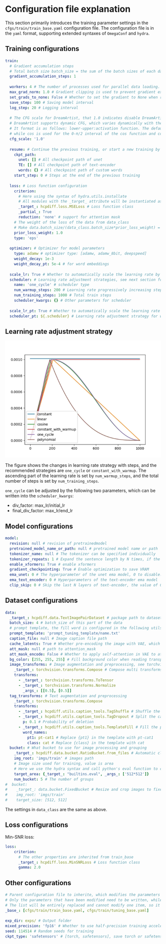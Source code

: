 # Configuration file explanation

This section primarily introduces the training parameter settings in the ```cfgs/train/train_base.yaml``` configuration file.
The configuration file is in the ```yaml``` format, supporting extended syntaxes of ```OmegaConf``` and ```hydra```.

## Training configurations

```yaml
train:
  # Gradient accumulation steps
  # Total batch size batch_size = the sum of the batch sizes of each dataset * Gradient accumulation steps * GPU count
  gradient_accumulation_steps: 1
  
  workers: 4 # The number of processes used for parallel data loading. It can be adjusted based on the number of CPU cores.
  max_grad_norm: 1.0 # Gradient clipping is used to prevent gradient explosion.
  set_grads_to_none: False # Whether to set the gradient to None when resetting it.
  save_step: 100 # Saving model interval 
  log_step: 20 # Logging interval
  
  # The CFG scale for DreamArtist, that 1.0 indicates disable DreamArtist.
  # DreamArtist supports dynamic CFG, which varies dynamically with the diffusion time steps. 
  # It format is as follows: lower-upper:activation function. The default activation function is linear, 
  # while cos is used for the 0-π/2 interval of the cos function and cos2 for the π/2-π interval of the cos function.
  cfg_scale: '1.0' 

  resume: # Continue the previous training, or start a new training by set it to null
    ckpt_path:
      unet: [] # All checkpoint path of unet
      TE: [] # All checkpoint path of text-encoder
      words: {} # All checkpoint path of custom words
    start_step: 0 # Steps at the end of the previous training

  loss: # Loss function configuration
    criterion:
      # Here using the syntax of hydra.utils.installate
      # All modules with the _target_ attribute will be instantiated as the corresponding python object
      _target_: hcpdiff.loss.MSELoss # Loss function class
      _partial_: True
      reduction: 'none' # support for attention mask
    # The weight of the loss of the data from data_class
    # Make data.batch_size/(data_class.batch_size*prior_loss_weight) = 4/1 can get better results
    prior_loss_weight: 1.0 
    type: 'eps'

  optimizer: # Optimizer for model parameters 
    type: adamw # optimizer type: [adamw, adamw_8bit, deepspeed]
    weight_decay: 1e-3
    weight_decay_pt: 5e-4 # for word embeddings

  scale_lr: True # Whether to automatically scale the learning rate by total batch size
  scheduler: # Learning rate adjustment strategies, see next section for options
    name: 'one_cycle' # scheduler type
    num_warmup_steps: 200 # Learning rate progressively increasing steps
    num_training_steps: 1000 # Total train steps
    scheduler_kwargs: {} # Other parameters for scheduler

  scale_lr_pt: True # Whether to automatically scale the learning rate of word training by total batch size
  scheduler_pt: ${.scheduler} # Learning rate adjustment strategy for word training. OmegaConf syntax, consistent with scheduler content above
```

## Learning rate adjustment strategy

![](../imgs/lr.webp)

The figure shows the changes in learning rate strategy with steps, and the recommended strategies are ```one_cycle``` or ```constant_with_warmup```. 
The ascending part of the learning rate is set by ```num_warmup_steps```, and the total number of steps is set by ```num_training_steps```.

```one_cycle``` can be adjusted by the following two parameters, which can be written into the ```scheduler_kwargs```:
+ div_factor: max_lr/initial_lr
+ final_div_factor: max_lr/end_lr

## Model configurations

```yaml
model:
  revision: null # revision of pretrainedmodel
  pretrained_model_name_or_path: null # pretrained model name or path
  tokenizer_name: null # The tokenizer can be specified individually
  tokenizer_repeats: 1 # Expand the sentence length by N times, if the caption exceeds the upper limit you can increase the tokenizer_repeats
  enable_xformers: True # enable xformers
  gradient_checkpointing: True # Enable optimization to save VRAM
  ema_unet: 0 # The hyperparameter of the unet ema model, 0 to disable. Usually set to 0.9995
  ema_text_encoder: 0 # Hyperparameters of the text-encoder ema model
  clip_skip: 0 # Skip the last N layers of text-encoder, the value of 0 is consistent with webui's clip_skip=1
```

## Dataset configurations

```yaml
data:
  _target_: hcpdiff.data.TextImagePairDataset # package path to dataset class
  batch_size: 4 # batch_size of this part of the data
  # prompt template, the fill word is configured in the following utils.caption_tools.TemplateFill
  prompt_template: 'prompt_tuning_template/name.txt'
  caption_file: null # Image caption file path
  cache_latents: True # Whether pre-encoding the image with VAE, which can speed up the training
  att_mask: null # path to attention_mask
  att_mask_encode: False # Whether to apply self-attention in VAE to attention_mask
  bg_color: [255, 255, 255] # Fill background color when reading transparent images
  image_transforms: # Image augmentation and preprocessing, see torchvision.transforms for details
    _target_: torchvision.transforms.Compose # Compose multi transforms
    transforms:
      - _target_: torchvision.transforms.ToTensor
      - _target_: torchvision.transforms.Normalize
        _args_: [[0.5], [0.5]]
  tag_transforms: # Text augmentation and preprocessing
    _target_: torchvision.transforms.Compose
    transforms:
      - _target_: hcpdiff.utils.caption_tools.TagShuffle # Shuffle the caption by ","
      - _target_: hcpdiff.utils.caption_tools.TagDropout # Split the caption by "," and random delete
        p: 0.1 # Probability of deletion
      - _target_: hcpdiff.utils.caption_tools.TemplateFill # Fill the prompt template, randomly choice one line in template to fill
        word_names:
          pt1: pt-cat1 # Replace {pt1} in the template with pt-cat1
          class: cat # Replace {class} in the template with cat
  bucket: # What bucket to use for image processing and grouping
    _target_: hcpdiff.data.bucket.RatioBucket.from_files # Automatic clustering and grouping of all images in aspect ratio, avoiding crop as much as possible
    img_root: 'imgs/train' # images path
    # Image size used for training, value is area
    # Here we use the hydra syntax and call python's eval function to calculate the area
    target_area: {_target_: "builtins.eval", _args_: ['512*512']}
    num_bucket: 5 # The number of groups
#  bucket:
#    _target_: data.bucket.FixedBucket # Resize and crop images to fixed size
#    img_root: 'imgs/train'
#    target_size: [512, 512]
```

The settings in ``data_class`` are the same as above.

## Loss configurations

Min-SNR loss:
```yaml
loss:
    criterion:
      # The other properties are inherited from train_base
      _target_: hcpdiff.loss.MinSNRLoss # Loss function class
      gamma: 2.0
```

## Other configurations
```yaml
# Parent configuration file to inherite, which modifies the parameters of the parent file, can inherit multiple files.
# Only the parameters that have been modified need to be written, while the default values of the other parameters will be used.
# The list will be entirely replaced and cannot modify one item, so it is necessary to write them completely.
_base_: [cfgs/train/train_base.yaml, cfgs/train/tuning_base.yaml]

exp_dir: exps/ # Output folder
mixed_precision: 'fp16' # Whether to use half-precision training acceleration
seed: 114514 # Random seeds for training
ckpt_type: 'safetensors' # [torch, safetensors], save torch or safetensors format
```